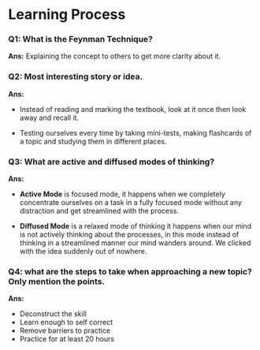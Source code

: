 # Learning Process

### Q1: What is the Feynman Technique?  

**Ans:** Explaining the concept to others to get more clarity about it.  


### Q2: Most interesting story or idea.  

**Ans:**
- Instead of reading and marking the textbook, look at it once then look away and
recall it.  

* Testing ourselves every time by taking mini-tests, making flashcards of a topic and studying them in different places.  


### Q3: What are active and diffused modes of thinking?  

**Ans:**
- **Active Mode** is focused mode, it happens when we completely concentrate ourselves on a task in a fully focused mode without any distraction and get streamlined with the process.

- **Diffused Mode** is a relaxed mode of thinking it happens when our mind is not actively thinking about the processes, in this mode instead of thinking in a streamlined manner our mind wanders around. We clicked with the idea suddenly out of nowhere.  


### Q4: what are the steps to take when approaching a new topic? Only mention the points.  

**Ans:** 
- Deconstruct the skill
- Learn enough to self correct
- Remove barriers to practice
- Practice for at least 20 hours